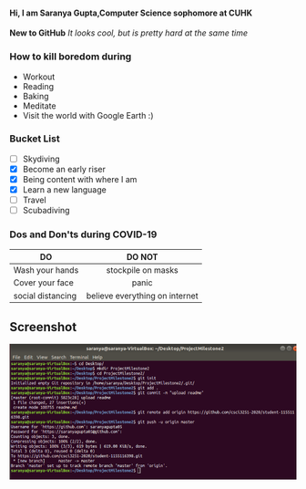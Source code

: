 #### Hi, I am Saranya Gupta,Computer Science sophomore at CUHK

**New to GitHub** 
*It looks cool, but is pretty hard at the same time*  

### How to kill boredom during 
- Workout  
- Reading 
- Baking 
- Meditate 
- Visit the world with Google Earth :)   

### Bucket List 
- [ ] Skydiving 
- [x] Become an early riser 
- [x] Being content with where I am 
- [x] Learn a new language 
- [ ] Travel 
- [ ] Scubadiving

### Dos and Don'ts during COVID-19

| DO           | DO NOT        | 
| ------------- |:-------------:| 
|    Wash your hands | stockpile on masks | 
| Cover your face| panic|   
| social distancing | believe everything on internet|    

## Screenshot 

![ss](./Screenshot_Commands.png)
